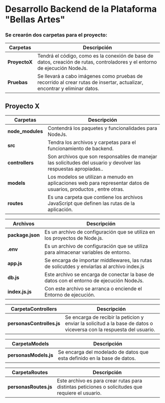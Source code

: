 # Desarrollo Backend de la Plataforma "Bellas Artes"

### Se crearón dos carpetas para el proyecto:

| Carpetas      | Descripción                                                                                                                |
| ------------- | -------------------------------------------------------------------------------------------------------------------------- |
| **ProyectoX** | Tendrá el código, como es la conexión de base de datos, creación de rutas, controladores y el entorno de ejecución NodeJs. |
| **Pruebas**   | Se llevará a cabo imágenes como pruebas de recorrido al crear rutas de insertar, actualizar, encontrar y eliminar datos.   |

## Proyecto X

| Carpetas         | Descripción                                                                                                       |
| ---------------- | ----------------------------------------------------------------------------------------------------------------- |
| **node_modules** | Contendrá los paquetes y funcionalidades para NodeJs.                                                             |
| **src**          | Tendra los archivos y carpetas para el funcionamiento de backend.                                                 |
| **controllers**  | Son archivos que son responsables de manejar las solicitudes del usuario y devolver las respuestas apropiadas..   |
| **models**       | Los modelos se utilizan a menudo en aplicaciones web para representar datos de usuarios, productos , entre otras. |
| **routes**       | Es una carpeta que contiene los archivos JavaScript que definen las rutas de la aplicación.                       |

| Archivos         | Descripción                                                                                 |
| ---------------- | ------------------------------------------------------------------------------------------- |
| **package.json** | Es un archivo de configuración que se utiliza en los proyectos de Node.js.                  |
| **.env**         | Es un archivo de configuración que se utiliza para almacenar variables de entorno.          |
| **app.js**       | Se encarga de importar middlewares, las rutas de solicutdes y enviarlas al archivo index.js |
| **db.js**        | Este archivo se encarga de conectar la base de datos con el entorno de ejecución NodeJs.    |
| **index.js.js**  | Con este archivo se arranca o enciende el Entorno de ejecución.                             |

| CarpetaControllers        | Descripción                                                                                                          |
| ------------------------- | -------------------------------------------------------------------------------------------------------------------- |
| **personasControlles.js** | Se encarga de recibir la peticion y enviar la solicitud a la base de datos o viceversa con la respuesta del usuario. |

| CarpetaModels         | Descripción                                                             |
| --------------------- | ----------------------------------------------------------------------- |
| **personasModels.js** | Se encarga del modelado de datos que esta definido en la base de datos. |

| CarpetaRoutes         | Descripción                                                                                       |
| --------------------- | ------------------------------------------------------------------------------------------------- |
| **personasRoutes.js** | Este archivo es para crear rutas para distintas peticiones o solicitudes que requiere el usuario. |
